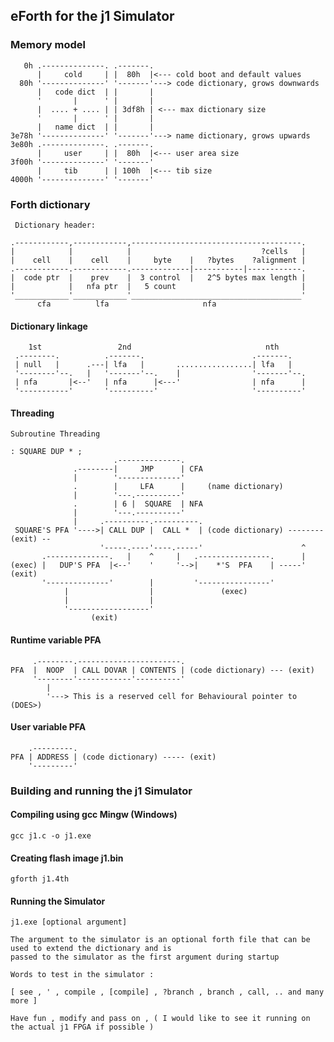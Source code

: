 eForth for the j1 Simulator
-------------

### Memory model


       0h .--------------. .-------.
          |     cold     | |  80h  |<--- cold boot and default values
      80h '--------------' '-------'---> code dictionary, grows downwards
          |   code dict  | |       |
          '       |      ' |       |
          |  .... + .... | | 3df8h | <--- max dictionary size
          '       |      ' |       | 
          |   name dict  | |       |
    3e78h '--------------' '-------'---> name dictionary, grows upwards
    3e80h .--------------. .-------.
          |     user     | |  80h  |<--- user area size
    3f00h '--------------' '-------'
          |     tib      | | 100h  |<--- tib size
    4000h '--------------' '-------'
    


### Forth dictionary

 

     Dictionary header:
     
    .------------,------------,--------------------------------------.
    |            |            |                             ?cells   |
    |    cell    |    cell    |     byte    |   ?bytes    ?alignment |
    .------------.------------.-------------|-----------|------------.
    |  code ptr  |    prev    |  3 control  |   2^5 bytes max length |
    |            |   nfa ptr  |   5 count                            |
    '____________'____________'______________________________________'
          cfa          lfa                     nfa


 
#### Dictionary linkage

        1st                 2nd                              nth
     .--------.          .-------.                        .-------.
     | null   |      .---| lfa   |       .................| lfa   |
     '--------'--.   |   '-------'--.    |                '-------'--.
     | nfa       |<--'   | nfa      |<---'                | nfa      |
     '-----------'       '----------'                     '----------'
   

#### Threading

    Subroutine Threading
    
    : SQUARE DUP * ;
                           .--------------.
                  .--------|     JMP      | CFA
                  |        '--------------'
                  .        |     LFA      |     (name dictionary)
                  |        '---.----------'
                  .        | 6 |  SQUARE  | NFA
                  |        '---.----------'
                  |     .----------.----------.
     SQUARE'S PFA '---->| CALL DUP |  CALL *  | (code dictionary) -------- (exit) --
                        '-----.----'----.-----'                      ^
           .--------------.   |    ^     |   .----------------.      |
    (exec) |   DUP'S PFA  |<--'    '     '-->|    *'S  PFA    | -----' (exit)
           '--------------'        |         '----------------'
                |                  |               (exec)
                |                  |
                '------------------'
                      (exit)

#### Runtime variable PFA
 
 
         .--------.-----------------------.
    PFA  |  NOOP  | CALL DOVAR | CONTENTS | (code dictionary) --- (exit)
         '--------'------------'----------'
            |
            '---> This is a reserved cell for Behavioural pointer to (DOES>)

#### User variable PFA
 
        .---------.
    PFA | ADDRESS | (code dictionary) ----- (exit)
        '---------'
### Building and running the j1 Simulator
#### Compiling using gcc Mingw (Windows)

    gcc j1.c -o j1.exe

#### Creating flash image j1.bin

    gforth j1.4th
#### Running the Simulator

    j1.exe [optional argument]
    
    The argument to the simulator is an optional forth file that can be used to extend the dictionary and is 
    passed to the simulator as the first argument during startup
    
    Words to test in the simulator : 
    
    [ see , ' , compile , [compile] , ?branch , branch , call, .. and many more ]
    
    Have fun , modify and pass on , ( I would like to see it running on the actual j1 FPGA if possible )



